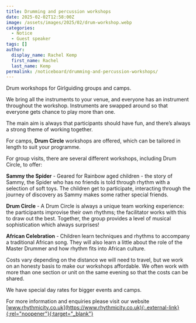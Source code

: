 ```yaml
---
title: Drumming and percussion workshops
date: 2025-02-02T12:58:00Z
image: /assets/images/2025/02/drum-workshop.webp
categories:
  - Notice
  - Guest speaker
tags: []
author:
  display_name: Rachel Kemp
  first_name: Rachel
  last_name: Kemp
permalink: /noticeboard/drumming-and-percussion-workshops/
---
```

Drum workshops for Girlguiding groups and camps.

We bring all the instruments to your venue, and everyone has an instrument throughout the workshop. Instruments are swapped around so that everyone gets chance to play more than one.  

The main aim is always that participants should have fun, and there’s always a strong theme of working together.

For camps, **Drum Circle** workshops are offered, which can be tailored in length to suit your programme.

For group visits, there are several different workshops, including Drum Circle, to offer:

**Sammy the Spider** - Geared for Rainbow aged children - the story of Sammy, the Spider who has no friends is told through rhythm with a selection of soft toys. The children get to participate, interacting through the journey of discovery as Sammy makes some rather special friends.

**Drum Circle** - A Drum Circle is always a unique team working experience: the participants improvise their own rhythms; the facilitator works with this to draw out the best. Together, the group provides a level of musical sophistication which always surprises!

**African Celebration** - Children learn techniques and rhythms to accompany a traditional African song. They will also learn a little about the role of the Master Drummer and how rhythm fits into African culture.

Costs vary depending on the distance we will need to travel, but we work on an honesty basis to make our workshops affordable. We often work with more than one section or unit on the same evening so that the costs can be shared.

We have special day rates for bigger events and camps.

For more information and enquiries please visit our website [www.rhythmicity.co.uk](https://www.rhythmicity.co.uk){:.external-link}{:rel="noopener"}{:target="_blank"}
